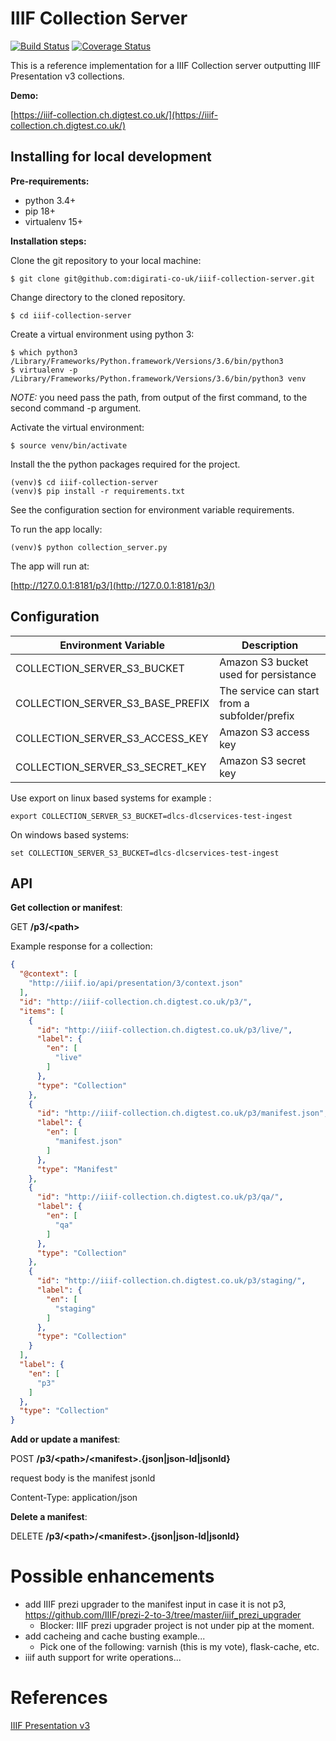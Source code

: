 # IIIF Collection Server

[![Build Status](https://travis-ci.com/digirati-co-uk/iiif-collection-server.svg?token=Jte42dszspRtC2NURDp5&branch=master)](https://travis-ci.com/digirati-co-uk/iiif-collection-server)
[![Coverage Status](https://coveralls.io/repos/github/digirati-co-uk/iiif-collection-server/badge.svg?branch=master)](https://coveralls.io/github/digirati-co-uk/iiif-collection-server?branch=master)

This is a reference implementation for a IIIF Collection server outputting IIIF Presentation v3 collections.

**Demo:**

[https://iiif-collection.ch.digtest.co.uk/](https://iiif-collection.ch.digtest.co.uk/)


## Installing for local development

**Pre-requirements:** 

- python 3.4+
- pip 18+
- virtualenv 15+

**Installation steps:**

Clone the git repository to your local machine:

```
$ git clone git@github.com:digirati-co-uk/iiif-collection-server.git
```

Change directory to the cloned repository.

```
$ cd iiif-collection-server
```

Create a virtual environment using python 3:

```
$ which python3
/Library/Frameworks/Python.framework/Versions/3.6/bin/python3
$ virtualenv -p /Library/Frameworks/Python.framework/Versions/3.6/bin/python3 venv
```

*NOTE:* you need pass the path, from output of the first command, to the second command -p argument.

Activate the virtual environment:

```
$ source venv/bin/activate
```

Install the the python packages required for the project.

```
(venv)$ cd iiif-collection-server
(venv)$ pip install -r requirements.txt
```

See the configuration section for environment variable requirements.

To run the app locally:

```
(venv)$ python collection_server.py
```

The app will run at:

[http://127.0.0.1:8181/p3/](http://127.0.0.1:8181/p3/)


## Configuration

| Environment Variable | Description |
|-----|----|
| COLLECTION_SERVER_S3_BUCKET | Amazon S3 bucket used for persistance |
| COLLECTION_SERVER_S3_BASE_PREFIX | The service can start from a subfolder/prefix |
| COLLECTION_SERVER_S3_ACCESS_KEY | Amazon S3 access key|
| COLLECTION_SERVER_S3_SECRET_KEY | Amazon S3 secret key|

Use export on linux based systems for example :

```
export COLLECTION_SERVER_S3_BUCKET=dlcs-dlcservices-test-ingest
```

On windows based systems:

```
set COLLECTION_SERVER_S3_BUCKET=dlcs-dlcservices-test-ingest
```

## API

**Get collection or manifest**:

GET **/p3/\<path>**

Example response for a collection:

```json
{
  "@context": [
    "http://iiif.io/api/presentation/3/context.json"
  ],
  "id": "http://iiif-collection.ch.digtest.co.uk/p3/",
  "items": [
    {
      "id": "http://iiif-collection.ch.digtest.co.uk/p3/live/",
      "label": {
        "en": [
          "live"
        ]
      },
      "type": "Collection"
    },
    {
      "id": "http://iiif-collection.ch.digtest.co.uk/p3/manifest.json",
      "label": {
        "en": [
          "manifest.json"
        ]
      },
      "type": "Manifest"
    },
    {
      "id": "http://iiif-collection.ch.digtest.co.uk/p3/qa/",
      "label": {
        "en": [
          "qa"
        ]
      },
      "type": "Collection"
    },
    {
      "id": "http://iiif-collection.ch.digtest.co.uk/p3/staging/",
      "label": {
        "en": [
          "staging"
        ]
      },
      "type": "Collection"
    }
  ],
  "label": {
    "en": [
      "p3"
    ]
  },
  "type": "Collection"
}
```


**Add or update a manifest**:

POST **/p3/\<path>/\<manifest>.{json|json-ld|jsonld}**

request body is the manifest jsonld

Content-Type: application/json

**Delete a manifest**:

DELETE **/p3/\<path>/\<manifest>.{json|json-ld|jsonld}**

# Possible enhancements

- add IIIF prezi upgrader to the manifest input in case it is not p3, https://github.com/IIIF/prezi-2-to-3/tree/master/iiif_prezi_upgrader 
   - Blocker: IIIF prezi upgrader project is not under pip at the moment.
- add cacheing and cache busting example...
   - Pick one of the following: varnish (this is my vote), flask-cache, etc.
- iiif auth support for write operations...

# References

[IIIF Presentation v3](https://iiif.io/api/presentation/3.0/)
